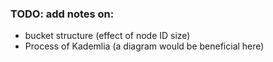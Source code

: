 ### TODO: add notes on:
* bucket structure (effect of node ID size)
* Process of Kademlia (a diagram would be beneficial here)